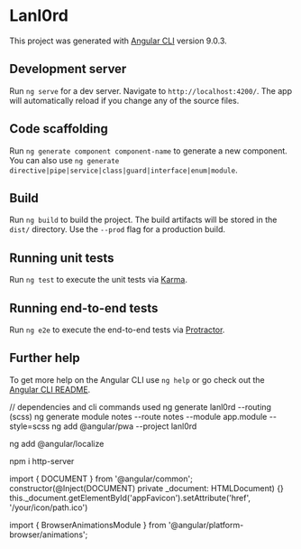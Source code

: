 # Lanl0rd

This project was generated with [Angular CLI](https://github.com/angular/angular-cli) version 9.0.3.

## Development server

Run `ng serve` for a dev server. Navigate to `http://localhost:4200/`. The app will automatically reload if you change any of the source files.

## Code scaffolding

Run `ng generate component component-name` to generate a new component. You can also use `ng generate directive|pipe|service|class|guard|interface|enum|module`.

## Build

Run `ng build` to build the project. The build artifacts will be stored in the `dist/` directory. Use the `--prod` flag for a production build.

## Running unit tests

Run `ng test` to execute the unit tests via [Karma](https://karma-runner.github.io).

## Running end-to-end tests

Run `ng e2e` to execute the end-to-end tests via [Protractor](http://www.protractortest.org/).

## Further help

To get more help on the Angular CLI use `ng help` or go check out the [Angular CLI README](https://github.com/angular/angular-cli/blob/master/README.md).




// dependencies and cli commands used
ng generate lanl0rd --routing (scss)
ng generate module notes --route notes --module app.module --style=scss
ng add @angular/pwa --project lanl0rd
<!-- ng generate app-shell lanl0rd -->
ng add @angular/localize

npm i http-server



<!-- rearranged to libs, added angular child to notes -->
<!-- dynamically set favicon -->
<link id="appFavicon" rel="icon" type="image/x-icon" href="favicon.ico">
import { DOCUMENT } from '@angular/common';
constructor(@Inject(DOCUMENT) private _document: HTMLDocument) {}
this._document.getElementById('appFavicon').setAttribute('href', '/your/icon/path.ico')

import { BrowserAnimationsModule } from '@angular/platform-browser/animations';
